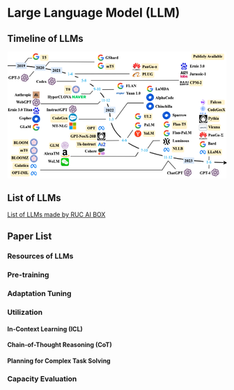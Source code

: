 # Large Language Model (LLM)

## Timeline of LLMs

![LLMs_timeline](assets/LLMs-0623-final.png)

## List of LLMs

[List of LLMs made by RUC AI BOX](https://github.com/RUCAIBox/LLMSurvey/blob/main/README.md#list-of-llms)

## Paper List

### Resources of LLMs

###  Pre-training

### Adaptation Tuning

### Utilization

#### In-Context Learning (ICL)

#### Chain-of-Thought Reasoning (CoT)

#### Planning for Complex Task Solving
  
### Capacity Evaluation
